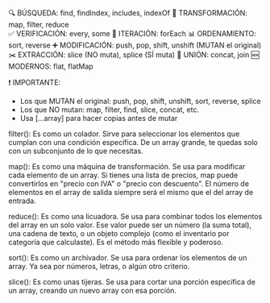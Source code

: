 🔍 BÚSQUEDA: find, findIndex, includes, indexOf
🔄 TRANSFORMACIÓN: map, filter, reduce  
✅ VERIFICACIÓN: every, some
🔄 ITERACIÓN: forEach
📊 ORDENAMIENTO: sort, reverse
➕ MODIFICACIÓN: push, pop, shift, unshift (MUTAN el original)
✂️ EXTRACCIÓN: slice (NO muta), splice (SÍ muta)
🔗 UNIÓN: concat, join
🆕 MODERNOS: flat, flatMap

❗ IMPORTANTE: 
- Los que MUTAN el original: push, pop, shift, unshift, sort, reverse, splice
- Los que NO mutan: map, filter, find, slice, concat, etc.
- Usa [...array] para hacer copias antes de mutar



filter(): Es como un colador. Sirve para seleccionar los elementos que cumplan con una condición específica. De un array grande, te quedas solo con un subconjunto de lo que necesitas.

map(): Es como una máquina de transformación. Se usa para modificar cada elemento de un array. Si tienes una lista de precios, map puede convertirlos en "precio con IVA" o "precio con descuento". El número de elementos en el array de salida siempre será el mismo que el del array de entrada.

reduce(): Es como una licuadora. Se usa para combinar todos los elementos del array en un solo valor. Ese valor puede ser un número (la suma total), una cadena de texto, o un objeto complejo (como el inventario por categoría que calculaste). Es el método más flexible y poderoso.

sort(): Es como un archivador. Se usa para ordenar los elementos de un array. Ya sea por números, letras, o algún otro criterio.

slice(): Es como unas tijeras. Se usa para cortar una porción específica de un array, creando un nuevo array con esa porción.